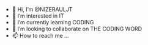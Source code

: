 - 👋 Hi, I’m @NIZERAULJT
- 👀 I’m interested in IT
- 🌱 I’m currently learning CODING
- 💞️ I’m looking to collaborate on THE CODING WORD
- 📫 How to reach me ...

<!---
NIZERAULJT/NIZERAULJT is a ✨ special ✨ repository because its `README.md` (this file) appears on your GitHub profile.
You can click the Preview link to take a look at your changes.
--->
